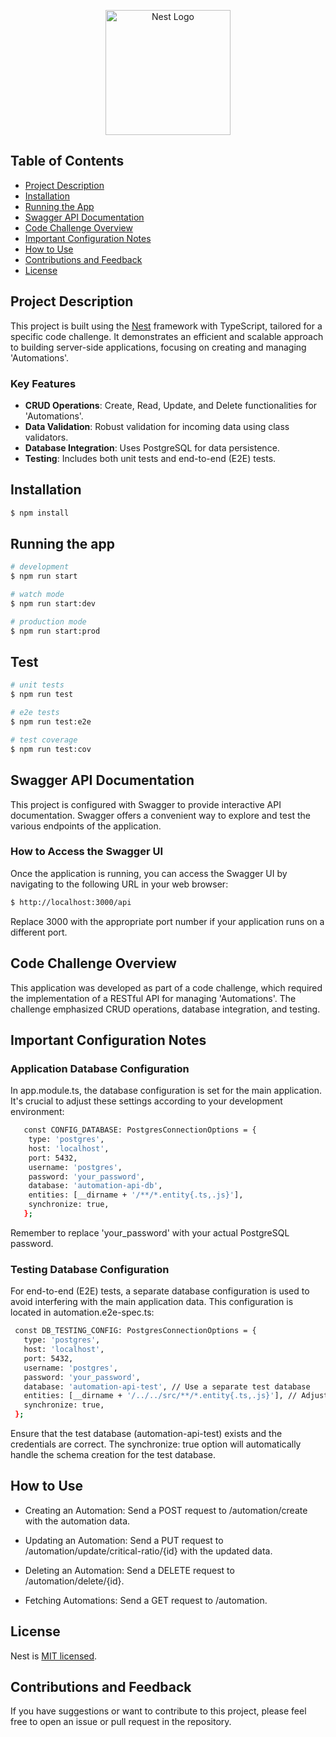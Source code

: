 <p align="center">
  <a href="http://nestjs.com/" target="blank"><img src="https://nestjs.com/img/logo-small.svg" width="200" alt="Nest Logo" /></a>
</p>

## Table of Contents
- [Project Description](#project-description)
- [Installation](#installation)
- [Running the App](#running-the-app)
- [Swagger API Documentation](#swagger-api-documentation)
- [Code Challenge Overview](#code-challenge-overview)
- [Important Configuration Notes](#important-configuration-notes)
- [How to Use](#how-to-use)
- [Contributions and Feedback](#contributions-and-feedback)
- [License](#license)

## Project Description

This project is built using the [Nest](https://github.com/nestjs/nest) framework with TypeScript, tailored for a specific code challenge. It demonstrates an efficient and scalable approach to building server-side applications, focusing on creating and managing 'Automations'.


### Key Features

- **CRUD Operations**: Create, Read, Update, and Delete functionalities for 'Automations'.
- **Data Validation**: Robust validation for incoming data using class validators.
- **Database Integration**: Uses PostgreSQL for data persistence.
- **Testing**: Includes both unit tests and end-to-end (E2E) tests.

## Installation

```bash
$ npm install
```

## Running the app

```bash
# development
$ npm run start

# watch mode
$ npm run start:dev

# production mode
$ npm run start:prod
```

## Test

```bash
# unit tests
$ npm run test

# e2e tests
$ npm run test:e2e

# test coverage
$ npm run test:cov
```

## Swagger API Documentation

This project is configured with Swagger to provide interactive API documentation. Swagger offers a convenient way to explore and test the various endpoints of the application.

### How to Access the Swagger UI

Once the application is running, you can access the Swagger UI by navigating to the following URL in your web browser:

```bash
$ http://localhost:3000/api
```
Replace 3000 with the appropriate port number if your application runs on a different port.

## Code Challenge Overview

This application was developed as part of a code challenge, which required the implementation of a RESTful API for managing 'Automations'. The challenge emphasized CRUD operations, database integration, and testing.

## Important Configuration Notes

### Application Database Configuration

In app.module.ts, the database configuration is set for the main application. It's crucial to adjust these settings according to your development environment:

```bash
   const CONFIG_DATABASE: PostgresConnectionOptions = {
    type: 'postgres',
    host: 'localhost',
    port: 5432,
    username: 'postgres',
    password: 'your_password',
    database: 'automation-api-db',
    entities: [__dirname + '/**/*.entity{.ts,.js}'],
    synchronize: true,
   };
```

Remember to replace 'your_password' with your actual PostgreSQL password.

### Testing Database Configuration

For end-to-end (E2E) tests, a separate database configuration is used to avoid interfering with the main application data. This configuration is located in automation.e2e-spec.ts:

```bash
 const DB_TESTING_CONFIG: PostgresConnectionOptions = {
   type: 'postgres',
   host: 'localhost',
   port: 5432,
   username: 'postgres',
   password: 'your_password',
   database: 'automation-api-test', // Use a separate test database
   entities: [__dirname + '/../../src/**/*.entity{.ts,.js}'], // Adjusted path
   synchronize: true,
 };
```

Ensure that the test database (automation-api-test) exists and the credentials are correct. The synchronize: true option will automatically handle the schema creation for the test database.

## How to Use

- Creating an Automation: Send a POST request to /automation/create with the automation data.

- Updating an Automation: Send a PUT request to /automation/update/critical-ratio/{id} with the updated data.

- Deleting an Automation: Send a DELETE request to /automation/delete/{id}.

- Fetching Automations: Send a GET request to /automation.

## License

Nest is [MIT licensed](LICENSE).

## Contributions and Feedback
If you have suggestions or want to contribute to this project, please feel free to open an issue or pull request in the repository.

